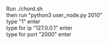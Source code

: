 Run ./chord.sh \
then run "python3 user_node.py 2010" \
type "1" enter \
type for ip "127.0.0.1" enter \
type for port "2000" enter
